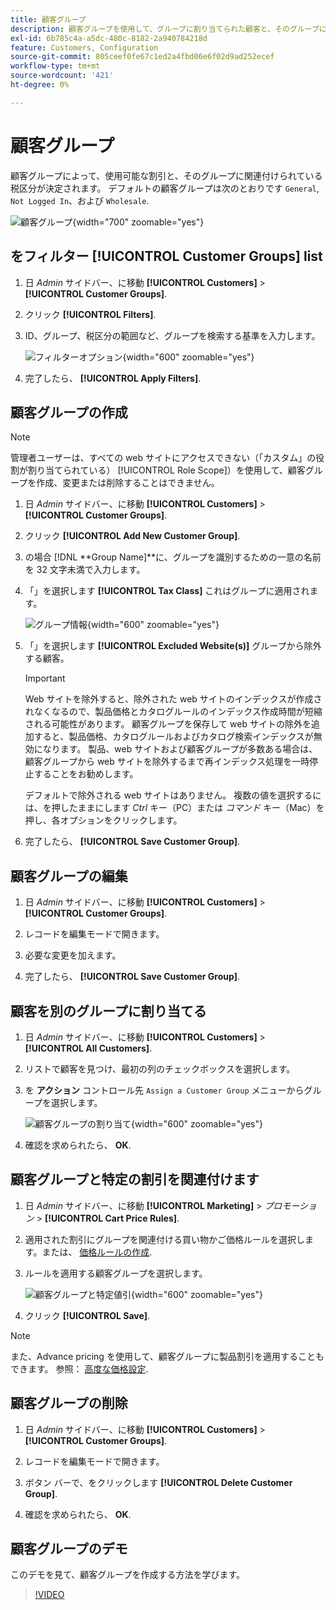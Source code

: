 ```yaml
---
title: 顧客グループ
description: 顧客グループを使用して、グループに割り当てられた顧客と、そのグループに関連付けられている税区分に使用可能な割引を決定します。
exl-id: 6b785c4a-a5dc-480c-8182-2a940784218d
feature: Customers, Configuration
source-git-commit: 805ceef0fe67c1ed2a4fbd06e6f02d9ad252ecef
workflow-type: tm+mt
source-wordcount: '421'
ht-degree: 0%

---
```


# 顧客グループ

顧客グループによって、使用可能な割引と、そのグループに関連付けられている税区分が決定されます。 デフォルトの顧客グループは次のとおりです `General`, `Not Logged In`、および `Wholesale`.

![顧客グループ](assets/customer-groups.png){width="700" zoomable="yes"}

## をフィルター [!UICONTROL Customer Groups] list

1. 日 _Admin_ サイドバー、に移動 **[!UICONTROL Customers]** > **[!UICONTROL Customer Groups]**.

1. クリック **[!UICONTROL Filters]**.

1. ID、グループ、税区分の範囲など、グループを検索する基準を入力します。

   ![フィルターオプション](assets/groups-filters.png){width="600" zoomable="yes"}

1. 完了したら、 **[!UICONTROL Apply Filters]**.

## 顧客グループの作成

>[!NOTE]
>
>管理者ユーザーは、すべての web サイトにアクセスできない（「カスタム」の役割が割り当てられている） [!UICONTROL Role Scope]）を使用して、顧客グループを作成、変更または削除することはできません。

1. 日 _Admin_ サイドバー、に移動 **[!UICONTROL Customers]** > **[!UICONTROL Customer Groups]**.

1. クリック **[!UICONTROL Add New Customer Group]**.

1. の場合 [!DNL **Group Name]**に、グループを識別するための一意の名前を 32 文字未満で入力します。

1. 「」を選択します **[!UICONTROL Tax Class]** これはグループに適用されます。

   ![グループ情報](assets/group-information.png){width="600" zoomable="yes"}

1. 「」を選択します **[!UICONTROL Excluded Website(s)]** グループから除外する顧客。

   >[!IMPORTANT]
   >
   >Web サイトを除外すると、除外された web サイトのインデックスが作成されなくなるので、製品価格とカタログルールのインデックス作成時間が短縮される可能性があります。 顧客グループを保存して web サイトの除外を追加すると、製品価格、カタログルールおよびカタログ検索インデックスが無効になります。 製品、web サイトおよび顧客グループが多数ある場合は、顧客グループから web サイトを除外するまで再インデックス処理を一時停止することをお勧めします。

   デフォルトで除外される web サイトはありません。 複数の値を選択するには、を押したままにします _Ctrl_ キー（PC）または _コマンド_ キー（Mac）を押し、各オプションをクリックします。

1. 完了したら、 **[!UICONTROL Save Customer Group]**.

## 顧客グループの編集

1. 日 _Admin_ サイドバー、に移動 **[!UICONTROL Customers]** > **[!UICONTROL Customer Groups]**.

1. レコードを編集モードで開きます。

1. 必要な変更を加えます。

1. 完了したら、 **[!UICONTROL Save Customer Group]**.

## 顧客を別のグループに割り当てる

1. 日 _Admin_ サイドバー、に移動 **[!UICONTROL Customers]** > **[!UICONTROL All Customers]**.

1. リストで顧客を見つけ、最初の列のチェックボックスを選択します。

1. を **アクション** コントロール先 `Assign a Customer Group` メニューからグループを選択します。

   ![顧客グループの割り当て](assets/group-assign.png){width="600" zoomable="yes"}

1. 確認を求められたら、 **OK**.

## 顧客グループと特定の割引を関連付けます

1. 日 _Admin_ サイドバー、に移動 **[!UICONTROL Marketing]** > _プロモーション_ > **[!UICONTROL Cart Price Rules]**.

1. 適用された割引にグループを関連付ける買い物かご価格ルールを選択します。または、 [価格ルールの作成](../merchandising-promotions/price-rules-catalog.md).

1. ルールを適用する顧客グループを選択します。

   ![顧客グループと特定値引](assets/group-discount.png){width="600" zoomable="yes"}

1. クリック **[!UICONTROL Save]**.

>[!NOTE]
>
> また、Advance pricing を使用して、顧客グループに製品割引を適用することもできます。 参照： [高度な価格設定](../catalog/product-price-group.md).

## 顧客グループの削除

1. 日 _Admin_ サイドバー、に移動 **[!UICONTROL Customers]** > **[!UICONTROL Customer Groups]**.

1. レコードを編集モードで開きます。

1. ボタン バーで、をクリックします **[!UICONTROL Delete Customer Group]**.

1. 確認を求められたら、 **OK**.

## 顧客グループのデモ

このデモを見て、顧客グループを作成する方法を学びます。

>[!VIDEO](https://video.tv.adobe.com/v/343660/?quality=12)
